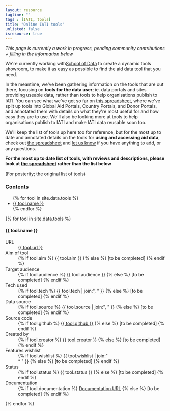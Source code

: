 ```yaml
---
layout: resource
tagline: ""
tags : [IATI, tools]
title: "Online IATI tools"
unlisted: false
isresource: true
---
```


*This page is currently a work in progress, pending community contributions + filling in the information below*

We're currently working with[School of Data](http://schoolofdata.org) to create a dynamic tools showroom, to make it as easy as possible to find the aid data tool that you need. 

In the meantime, we've been gathering information on the tools that are out there, focusing on **tools for the data user**; ie. data portals and sites providing useable data, rather than tools to help organisations publish to IATI. You can see what we've got so far on [this spreadsheet](https://docs.google.com/a/okfn.org/spreadsheet/ccc?key=0AiWM2KV46Zt0dG5jOUV3MUFtd0s5ZUV2bXU1LXpmQlE&usp=drive_web#gid=4), where we've split up tools into Global Aid Portals, Country Portals, and Donor Portals, and annotated them with details on what they're most useful for and how easy they are to use. We'll also be looking more at tools to help organisations publish to IATI and make IATI data reusable soon too.

We'll keep the list of tools up here too for reference, but for the most up to date and annotated details on the tools for **using and accessing aid data**, check out [the spreadsheet](https://docs.google.com/a/okfn.org/spreadsheet/ccc?key=0AiWM2KV46Zt0dG5jOUV3MUFtd0s5ZUV2bXU1LXpmQlE&usp=drive_web#gid=4) and [let us know](mailto:zara.rahman@okfn.org) if you have anything to add, or any questions.

**For the most up to date list of tools, with reviews and descriptions, please look at [the spreadsheet](https://docs.google.com/a/okfn.org/spreadsheet/ccc?key=0AiWM2KV46Zt0dG5jOUV3MUFtd0s5ZUV2bXU1LXpmQlE&usp=drive_web#gid=4) rather than the list below**

(For posterity; the original list of tools)


### Contents
<ul>
{% for tool in site.data.tools %}
<li> <a href="#{{ tool.slug }}">{{ tool.name }}</a></li>
{% endfor %}
</ul>

{% for tool in site.data.tools %}
<h4 id="{{ tool.slug }}">{{ tool.name }}</h4>
<dl class="dl-horizontal">
 <dt>URL</dt>
  <dd>
  	<a href="{{ tool.url }}">{{ tool.url }}</a>
  </dd>	
	<dt>Aim of tool</dt>
	<dd>
		{% if tool.aim %}
			{{ tool.aim }}
		{% else %}
			<span class="txt-muted">[to be completed]</span>
		{% endif %}
	</dd>
	<dt>Target audience</dt>
	<dd>
		{% if tool.audience %}
			{{ tool.audience }}
		{% else %}
			<span class="txt-muted">[to be completed]</span>
		{% endif %}
	</dd>
	<dt>Tech used</dt>		
	<dd>
		{% if tool.tech %}
			{{ tool.tech | join:", " }}
		{% else %}
			<span class="txt-muted">[to be completed]</span>
		{% endif %}
	</dd>
	<dt>Data source</dt>
	<dd>
		{% if tool.source %}
			{{ tool.source | join:", " }}
		{% else %}
			<span class="txt-muted">[to be completed]</span>
		{% endif %}
	</dd>
	<dt>Source code</dt> 
	<dd>
		{% if tool.github %}
			<a href="{{ tool.github }}">{{ tool.github }}</a>
		{% else %}
			<span class="txt-muted">[to be completed]</span>
		{% endif %}
	</dd>	
	<dt>Created by</dt>
	<dd>
		{% if tool.creator %}
			{{ tool.creator }}
		{% else %}
			<span class="txt-muted">[to be completed]</span>
		{% endif %}
	</dd>
	<dt>Features wishlist</dt>
	<dd>
		{% if tool.wishlist %}
			{{ tool.wishlist | join:"<br> * " }}
		{% else %}
			<span class="txt-muted">[to be completed]</span>
		{% endif %}
	</dd>
	<dt>Status</dt>
	<dd>
		{% if tool.status %}
			{{ tool.status }}
		{% else %}
			<span class="txt-muted">[to be completed]</span>
		{% endif %}
	</dd>
	<dt>Documentation</dt>
	<dd>
		{% if tool.documentation %}
			<a href="{{ tool.documentation }}">Documentation URL</a>
		{% else %}
			<span class="txt-muted">[to be completed]</span>
		{% endif %}
	</dd>
</dl>
{% endfor %}
